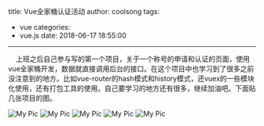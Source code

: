 title: Vue全家桶认证活动
author: coolsong
tags:
  - vue
categories:
  - vue.js
date: 2018-06-17 18:55:00
---

&nbsp;&nbsp;&nbsp;&nbsp;上班之后自己参与写的第一个项目，关于一个称号的申请和认证的页面，使用vue全家桶开发，数据就直接调用后台的接口。在这个项目中也学习到了很多之前没注意到的地方。比如vue-router的hash模式和history模式，还vuex的一些模块化使用，还有打包工具的使用。自己要学习的地方还有很多，继续加油吧。下面贴几张项目的图。
<!-- more -->

![My Pic](/images/v1.jpg)
![My Pic](/images/v2.jpg)
![My Pic](/images/v3.jpg)
![My Pic](/images/v4.jpg)
![My Pic](/images/v5.jpg)